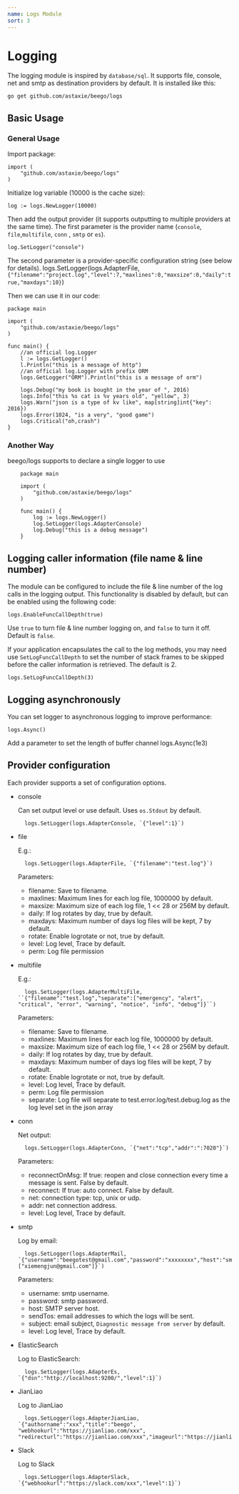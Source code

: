 ```yaml
---
name: Logs Module
sort: 3
---
```


# Logging

The logging module is inspired by `database/sql`. It supports file, console, net and smtp as destination providers by default. It is installed like this:

	go get github.com/astaxie/beego/logs

## Basic Usage

### General Usage
Import package:

	import (
		"github.com/astaxie/beego/logs"
	)

Initialize log variable (10000 is the cache size):

	log := logs.NewLogger(10000)

Then add the output provider (it supports outputting to multiple providers at the same time). The first parameter is the provider name (`console`, `file`,`multifile`, `conn` , `smtp` or `es`).

	log.SetLogger("console")
	
The second parameter is a provider-specific configuration string (see below for details).
    logs.SetLogger(logs.AdapterFile,`{"filename":"project.log","level":7,"maxlines":0,"maxsize":0,"daily":true,"maxdays":10}`)


Then we can use it in our code:


    package main
    
    import (
    	"github.com/astaxie/beego/logs"
    )
    
    func main() {    
    	//an official log.Logger
    	l := logs.GetLogger()
    	l.Println("this is a message of http")
    	//an official log.Logger with prefix ORM
    	logs.GetLogger("ORM").Println("this is a message of orm")
    
        logs.Debug("my book is bought in the year of ", 2016)
     	logs.Info("this %s cat is %v years old", "yellow", 3)
     	logs.Warn("json is a type of kv like", map[string]int{"key": 2016})
       	logs.Error(1024, "is a very", "good game")
       	logs.Critical("oh,crash")
    }
 
### Another Way

beego/logs supports to declare a single logger to use
    
        
        package main
        
        import (
        	"github.com/astaxie/beego/logs"
        )
        
        func main() {
        	log := logs.NewLogger()
        	log.SetLogger(logs.AdapterConsole)
        	log.Debug("this is a debug message")
        }

## Logging caller information (file name & line number)

The module can be configured to include the file & line number of the log calls in the logging output. This functionality is disabled by default, but can be enabled using the following code:

	logs.EnableFuncCallDepth(true)

Use `true` to turn file & line number logging on, and `false` to turn it off. Default is `false`.

If your application encapsulates the call to the log methods, you may need use `SetLogFuncCallDepth` to set the number of stack frames to be skipped before the caller information is retrieved. The default is 2.

	logs.SetLogFuncCallDepth(3)
	
## Logging asynchronously

You can set logger to asynchronous logging to improve performance:

    logs.Async()

Add a parameter to set the length of buffer channel
    logs.Async(1e3)

## Provider configuration

Each provider supports a set of configuration options.

- console

	Can set output level or use default. Uses `os.Stdout` by default.

		logs.SetLogger(logs.AdapterConsole, `{"level":1}`)

- file

	E.g.:

		logs.SetLogger(logs.AdapterFile, `{"filename":"test.log"}`)

	Parameters:
	- filename: Save to filename.
	- maxlines: Maximum lines for each log file, 1000000 by default.
	- maxsize: Maximum size of each log file, 1 << 28 or 256M by default.
	- daily: If log rotates by day, true by default.
	- maxdays: Maximum number of days log files will be kept, 7 by default.
	- rotate: Enable logrotate or not, true by default.
	- level: Log level, Trace by default.
	- perm: Log file permission
	
- multifile 

	E.g.:

		logs.SetLogger(logs.AdapterMultiFile, ``{"filename":"test.log","separate":["emergency", "alert", "critical", "error", "warning", "notice", "info", "debug"]}``)

	Parameters:
	- filename: Save to filename.
	- maxlines: Maximum lines for each log file, 1000000 by default.
	- maxsize: Maximum size of each log file, 1 << 28 or 256M by default.
	- daily: If log rotates by day, true by default.
	- maxdays: Maximum number of days log files will be kept, 7 by default.
	- rotate: Enable logrotate or not, true by default.
	- level: Log level, Trace by default.
	- perm: Log file permission
	- separate: Log file will separate to test.error.log/test.debug.log as the log level set in the json array

- conn

	Net output:

		logs.SetLogger(logs.AdapterConn, `{"net":"tcp","addr":":7020"}`)

	Parameters:
	- reconnectOnMsg: If true: reopen and close connection every time a message is sent. False by default.
	- reconnect: If true: auto connect. False by default.
	- net: connection type: tcp, unix or udp.
	- addr: net connection address.
	- level: Log level, Trace by default.

- smtp

	Log by email:

		logs.SetLogger(logs.AdapterMail, `{"username":"beegotest@gmail.com","password":"xxxxxxxx","host":"smtp.gmail.com:587","sendTos":["xiemengjun@gmail.com"]}`)

	Parameters:
	- username: smtp username.
	- password: smtp password.
	- host: SMTP server host.
	- sendTos: email addresses to which the logs will be sent.
	- subject: email subject, `Diagnostic message from server` by default.
	- level: Log level, Trace by default.
	
	
- ElasticSearch 
    
    Log to ElasticSearch:
    
   		logs.SetLogger(logs.AdapterEs, `{"dsn":"http://localhost:9200/","level":1}`)

- JianLiao

    Log to JianLiao
    
        logs.SetLogger(logs.AdapterJianLiao, `{"authorname":"xxx","title":"beego", "webhookurl":"https://jianliao.com/xxx", "redirecturl":"https://jianliao.com/xxx","imageurl":"https://jianliao.com/xxx","level":1}`)

- Slack

   Log to Slack
   
   		logs.SetLogger(logs.AdapterSlack, `{"webhookurl":"https://slack.com/xxx","level":1}`)
